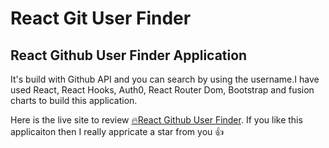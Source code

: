 # React Git User Finder

## React Github User Finder Application

It's build with Github API and you can search by using the username.I have used React, React Hooks, Auth0, React Router Dom, Bootstrap and fusion charts to build this application.

Here is the live site to review [:fire:React Github User Finder](https://react-gituserfinder.netlify.app/).
If you like this applicaiton then I really appricate a star from you :thumbsup:
